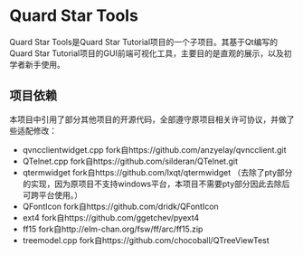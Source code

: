 # Quard Star Tools

Quard Star Tools是Quard Star Tutorial项目的一个子项目。其基于Qt编写的Quard Star Tutorial项目的GUI前端可视化工具，主要目的是直观的展示，以及初学者新手使用。

## 项目依赖

本项目中引用了部分其他项目的开源代码，全部遵守原项目相关许可协议，并做了些适配修改：

- qvncclientwidget.cpp fork自https://github.com/anzyelay/qvncclient.git
- QTelnet.cpp fork自https://github.com/silderan/QTelnet.git
- qtermwidget fork自https://github.com/lxqt/qtermwidget （去除了pty部分的实现，因为原项目不支持windows平台，本项目不需要pty部分因此去除后可跨平台使用。）
- QFontIcon fork自https://github.com/dridk/QFontIcon
- ext4 fork自https://github.com/ggetchev/pyext4
- ff15 fork自http://elm-chan.org/fsw/ff/arc/ff15.zip
- treemodel.cpp fork自https://github.com/chocoball/QTreeViewTest
